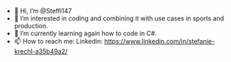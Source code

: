 - 👋 Hi, I’m @Steffi147
- 👀 I’m interested in coding and combining it with use cases in sports and production.
- 🌱 I’m currently learning again how to code in C#.
- 📫 How to reach me:
Linkedin: https://www.linkedin.com/in/stefanie-krechl-a35b49a2/

<!---
Steffi147/Steffi147 is a ✨ special ✨ repository because its `README.md` (this file) appears on your GitHub profile.
You can click the Preview link to take a look at your changes.
--->
